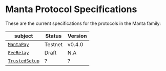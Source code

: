 # Manta Protocol Specifications

These are the current specifications for the protocols in the Manta family:

| subject  |  Status   |  Version  |
|----------|-----------|-----------|
| [`MantaPay`](manta-pay/) |  Testnet         |  v0.4.0          |
| [`FeeRelay`](fee-relay/)  |  Draft         | N.A          |
| [`TrustedSetup`](trusted-setup/) | ? | ? |

